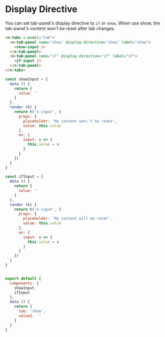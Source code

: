 # Display Directive
You can set tab-panel's display directive to `if` or `show`. When use show, the tab-panel's content won't be reset after tab changes.
```html
<n-tabs v-model="tab">
  <n-tab-panel name="show" display-directive="show" label="show">
    <show-input />
  </n-tab-panel>
  <n-tab-panel name="if" display-directive="if" label="if">
    <if-input />
  </n-tab-panel>
</n-tabs>
```
```js
const showInput = {
  data () {
    return {
      value: ''
    }
  },
  render (h) {
    return h('n-input', {
      props: {
        placeholder: 'My content won\'t be reset',
        value: this.value
      },
      on: {
        input: v => {
          this.value = v
        }
      }
    })
  }
}

const ifInput = {
  data () {
    return {
      value: ''
    }
  },
  render (h) {
    return h('n-input', {
      props: {
        placeholder: 'My content will be reset',
        value: this.value
      },
      on: {
        input: v => {
          this.value = v
        }
      }
    })
  }
}


export default {
  components: {
    showInput,
    ifInput
  },
  data () {
    return {
      tab: 'show',
      value2: ''
    }
  }
}
```